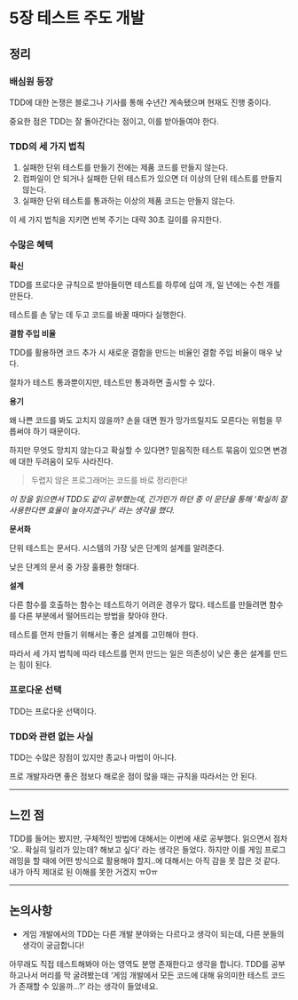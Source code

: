 # 5장 테스트 주도 개발

## 정리

### 배심원 등장

TDD에 대한 논쟁은 블로그나 기사를 통해 수년간 계속됐으며 현재도 진행 중이다.

중요한 점은 TDD는 잘 돌아간다는 점이고, 이를 받아들여야 한다.

### TDD의 세 가지 법칙

1. 실패한 단위 테스트를 만들기 전에는 제품 코드를 만들지 않는다.
2. 컴파일이 안 되거나 실패한 단위 테스트가 있으면 더 이상의 단위 테스트를 만들지 않는다.
3. 실패한 단위 테스트를 통과하는 이상의 제품 코드는 만들지 않는다.

이 세 가지 법칙을 지키면 반복 주기는 대략 30초 길이를 유지한다.

### 수많은 혜택

**확신**

TDD를 프로다운 규칙으로 받아들이면 테스트를 하루에 십여 개, 일 년에는 수천 개를 만든다.

테스트를 손 닿는 데 두고 코드를 바꿀 때마다 실행한다.

**결함 주입 비율**

TDD를 활용하면 코드 추가 시 새로운 결함을 만드는 비율인 결함 주입 비율이 매우 낮다.

절차가 테스트 통과뿐이지만, 테스트만 통과하면 출시할 수 있다.

**용기**

왜 나쁜 코드를 봐도 고치지 않을까? 손을 대면 뭔가 망가뜨릴지도 모른다는 위험을 무릅써야 하기 때문이다.

하지만 무엇도 망치지 않는다고 확실할 수 있다면? 믿음직한 테스트 묶음이 있으면 변경에 대한 두려움이 모두 사라진다.

> 두렵지 않은 프로그래머는 코드를 바로 정리한다!

*이 장을 읽으면서 TDD도 같이 공부했는데, 긴가민가 하던 중 이 문단을 통해 ‘확실히 잘 사용한다면 효율이 높아지겠구나’ 라는 생각을 했다.*

**문서화**

단위 테스트는 문서다. 시스템의 가장 낮은 단계의 설계를 알려준다.

낮은 단계의 문서 중 가장 훌륭한 형태다.

**설계**

다른 함수를 호출하는 함수는 테스트하기 어려운 경우가 많다. 테스트를 만들려면 함수를 다른 부분에서 떨어뜨리는 방법을 찾아야 한다.

테스트를 먼저 만들기 위해서는 좋은 설계를 고민해야 한다.

따라서 세 가지 법칙에 따라 테스트를 먼저 만드는 일은 의존성이 낮은 좋은 설계를 만드는 힘이 된다.

### 프로다운 선택

TDD는 프로다운 선택이다.

### TDD와 관련 없는 사실

TDD는 수많은 장점이 있지만 종교나 마법이 아니다.

프로 개발자라면 좋은 점보다 해로운 점이 많을 때는 규칙을 따라서는 안 된다.

---

## 느낀 점

TDD를 들어는 봤지만, 구체적인 방법에 대해서는 이번에 새로 공부했다. 읽으면서 점차 ‘오.. 확실히 일리가 있는데? 해보고 싶다’ 라는 생각은 들었다. 하지만 이를 게임 프로그래밍을 할 때에 어떤 방식으로 활용해야 할지..에 대해서는 아직 감을 못 잡은 것 같다. 내가 아직 제대로 된 이해를 못한 거겠지 ㅠ0ㅠ

---

## 논의사항

- 게임 개발에서의 TDD는 다른 개발 분야와는 다르다고 생각이 되는데, 다른 분들의 생각이 궁금합니다!

아무래도 직접 테스트해봐야 아는 영역도 분명 존재한다고 생각을 합니다. TDD를 공부하고나서 머리를 막 굴려봤는데 ‘게임 개발에서 모든 코드에 대해 유의미한 테스트 코드가 존재할 수 있을까…?’ 라는 생각이 들었네요.